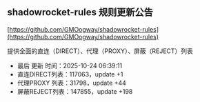 ## shadowrocket-rules 规则更新公告

[https://github.com/GMOogway/shadowrocket-rules](https://github.com/GMOogway/shadowrocket-rules)

提供全面的直连（DIRECT）、代理（PROXY）、屏蔽（REJECT）列表
- 最后 更新 时间：2025-10-24 06:39:11
- 直连DIRECT列表：117063，update +1
- 代理PROXY 列表：31798，update +44
- 屏蔽REJECT列表：147855，update +198